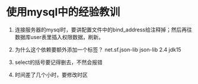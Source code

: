 # 使用mysql中的经验教训

1. 连接服务器的mysql时，要讲配置文件中的bind_address给注释掉；然后再往数据库user表里插入权限数据，刷新。

2. 为什么这个依赖要额外添加一个标签？
        <dependency>
            <groupId>net.sf.json-lib</groupId>
            <artifactId>json-lib</artifactId>
            <version>2.4</version>
            <classifier>jdk15</classifier>
        </dependency>
   
3. select的括号要记得删去，不然会报错

4. 时间差了几个小时，要修改时区
